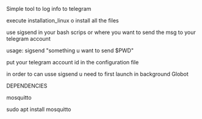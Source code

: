 Simple tool to log info to telegram

execute installation_linux o install all the files 

use sigsend in your bash scrips  or where you want to send the msg to your telegram account 

usage: sigsend "something u want to send $PWD"

put your telegram account id in the configuration file


in order to can usse sigsend u need to first launch in background Globot



DEPENDENCIES

mosquitto

sudo apt install mosquitto